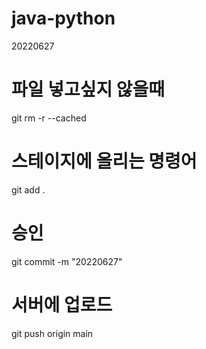 # java-python

20220627

# 파일 넣고싶지 않을때
git rm -r --cached 

# 스테이지에 올리는 명령어
git add .

# 승인
git commit -m "20220627"

# 서버에 업로드
git push origin main


